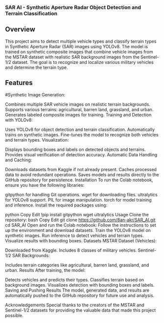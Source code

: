 ### SAR AI - Synthetic Aperture Radar Object Detection and Terrain Classification
## Overview
This project aims to detect multiple vehicle types and classify terrain types in Synthetic Aperture Radar (SAR) images using YOLOv8. The model is trained on synthetic composite images that combine vehicle images from the MSTAR dataset with realistic SAR background images from the Sentinel-1/2 dataset. The goal is to recognize and localize various military vehicles and determine the terrain type.

## Features
#Synthetic Image Generation:

Combines multiple SAR vehicle images on realistic terrain backgrounds.
Supports various terrains: agricultural, barren land, grassland, and urban.
Generates labeled composite images for training.
Training and Detection with YOLOv8:

Uses YOLOv8 for object detection and terrain classification.
Automatically trains on synthetic images.
Fine-tunes the model to recognize both vehicles and terrain types.
Visualization:

Displays bounding boxes and labels on detected objects and terrains.
Provides visual verification of detection accuracy.
Automatic Data Handling and Caching:

Downloads datasets from Kaggle if not already present.
Caches processed data to avoid redundant operations.
Saves models and results directly to the GitHub repository for persistence.
Installation
To run the Colab notebook, ensure you have the following libraries:

gitpython for handling Git operations.
wget for downloading files.
ultralytics for YOLOv8 support.
PIL for image manipulation.
torch for model training and inference.
Install the required packages using:

python
Copy
Edit
!pip install gitpython wget ultralytics
Usage
Clone the repository:
bash
Copy
Edit
git clone https://github.com/8an-akr/SAR_AI.git
cd SAR_AI
Open and run the Colab notebook:
Follow the instructions to set up the environment and download datasets.
Train the YOLOv8 model on synthetic images.
Run inference to detect vehicles and terrain types.
Visualize results with bounding boxes.
Datasets
MSTAR Dataset (Vehicles):

Downloaded from Kaggle.
Includes 8 classes of military vehicles.
Sentinel-1/2 SAR Backgrounds:

Includes terrain categories like agricultural, barren land, grassland, and urban.
Results
After training, the model:

Detects vehicles and predicts their types.
Classifies terrain based on background images.
Visualizes detection with bounding boxes and labels.
Saving and Pushing Results
The model, generated data, and results are automatically pushed to the GitHub repository for future use and analysis.

Acknowledgements
Special thanks to the creators of the MSTAR and Sentinel-1/2 datasets for providing the valuable data that made this project possible.

